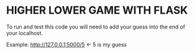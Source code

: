 # HIGHER LOWER GAME WITH FLASK

To run and test this code you will need to add your guess into the end of your localhost.

Example: http://127.0.0.1:5000/5 <- 5 is my guess